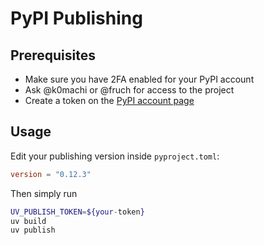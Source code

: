 # PyPI Publishing

## Prerequisites

- Make sure you have 2FA enabled for your PyPI account
- Ask @k0machi or @fruch for access to the project
- Create a token on the [PyPI account page](https://pypi.org/manage/account/#api-tokens)

## Usage

Edit your publishing version inside `pyproject.toml`:

```toml
version = "0.12.3"
```

Then simply run

```bash
UV_PUBLISH_TOKEN=${your-token}
uv build
uv publish
```
